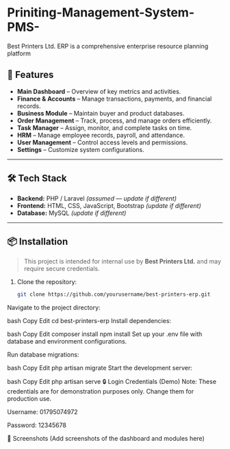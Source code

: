 # Priniting-Management-System-PMS-

Best Printers Ltd. ERP is a comprehensive enterprise resource planning platform

## 🚀 Features

- **Main Dashboard** – Overview of key metrics and activities.
- **Finance & Accounts** – Manage transactions, payments, and financial records.
- **Business Module** – Maintain buyer and product databases.
- **Order Management** – Track, process, and manage orders efficiently.
- **Task Manager** – Assign, monitor, and complete tasks on time.
- **HRM** – Manage employee records, payroll, and attendance.
- **User Management** – Control access levels and permissions.
- **Settings** – Customize system configurations.

---

## 🛠️ Tech Stack
- **Backend:** PHP / Laravel *(assumed — update if different)*
- **Frontend:** HTML, CSS, JavaScript, Bootstrap *(update if different)*
- **Database:** MySQL *(update if different)*

---

## 📦 Installation

> This project is intended for internal use by **Best Printers Ltd.** and may require secure credentials.

1. Clone the repository:
   ```bash
   git clone https://github.com/yourusername/best-printers-erp.git
Navigate to the project directory:

bash
Copy
Edit
cd best-printers-erp
Install dependencies:

bash
Copy
Edit
composer install
npm install
Set up your .env file with database and environment configurations.

Run database migrations:

bash
Copy
Edit
php artisan migrate
Start the development server:

bash
Copy
Edit
php artisan serve
🔒 Login Credentials (Demo)
Note: These credentials are for demonstration purposes only. Change them for production use.

Username: 01795074972

Password: 12345678

📸 Screenshots
(Add screenshots of the dashboard and modules here)

